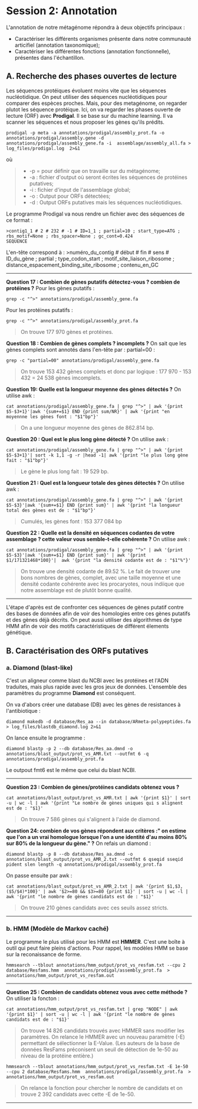 # Session 2: Annotation

L'annotation de notre métagénome répondra à deux objectifs principaux : 
 * Caractériser les différents organismes présente dans notre communauté articifiel (annotation taxonomique); 
 * Caractériser les différentes fonctions (annotation fonctionnelle), présentes dans l'échantillon.

## A. Recherche des phases ouvertes de lecture

Les séquences protéiques évoluent moins vite que les séquences nucléotidique. On peut utiliser des séquences nucléotidiques pour comparer des espèces proches. Mais, pour des metagénome, on regarder plutot les séquence protéique. Ici, on va regarder les phases ouverte de lecture (ORF) avec **Prodigal**. Il se base sur du machine learning. Il va scanner les séquences et nous proposer les gènes qu'ils prédits.

```
prodigal -p meta -a annotations/prodigal/assembly_prot.fa -o annotations/prodigal/assembly.gene -d annotations/prodigal/assembly_gene.fa -i  assemblage/assembly_all.fa > log_files/prodigal.log  2>&1
```
où
> * -p = pour définir que on travaille sur du métagénome;
> * -a : fichier d'output où seront écrites les séquences de protéines putatives;
> * -i : fichier d'input de l'assemblage global;
> * -o : Output pour ORFs détectées;
> * -d : Output ORFs putatives mais les séquences nucléotidiques.

Le programme Prodigal va nous rendre un fichier avec des séquences de ce format :
```
>contig1_1 # 2 # 232 # -1 # ID=1_1 ; partial=10 ; start_type=ATG ; rbs_motif=None ; rbs_spacer=None ; gc_cont=0.424
SEQUENCE
```
L'en-tête correspond à : >numéro_du_contig # début # fin # sens # ID_du_gène ; partial ; type_codon_start ; motif_site_liaison_ribosome ; distance_espacement_binding_site_ribosome ; contenu_en_GC

-----------------------------------------------------------------------------------------------------------------------------------------------------------
**Question 17 : Combien de gènes putatifs détectez-vous ? combien de protéines ?**
Pour les gènes putatifs :
```
grep -c "^>" annotations/prodigal/assembly_gene.fa
```
Pour les protéines putatifs :
```
grep -c "^>" annotations/prodigal/assembly_prot.fa
```
>On trouve 177 970 gènes et protéines.

**Question 18 : Combien de gènes complets ? incomplets ?**
On sait que les gènes complets sont annotés dans l'en-tête par : partial=00 :
```
grep -c "partial=00" annotations/prodigal/assembly_gene.fa 
```
>On trouve 153 432 gènes complets et donc par logique : 177 970 - 153 432 = 24 538 gènes imcomplets.

**Question 19: Quelle est la longueur moyenne des gènes détectés ?**
On utilise awk :
```
cat annotations/prodigal/assembly_gene.fa | grep "^>" | awk '{print $5-$3+1}'|awk '{sum+=$1} END {print sum/NR}' | awk '{print "en moyennne les gènes font : "$1"bp"}'
```
>On a une longueur moyenne des gènes de 862.814 bp.

**Question 20 : Quel est le plus long gène détecté ?**
On utilise awk :
```
cat annotations/prodigal/assembly_gene.fa | grep "^>" | awk '{print $5-$3+1}'| sort -k 1,1 -g -r |head -1| awk '{print "le plus long gène fait : "$1"bp"}'
```
>Le gène le plus long fait : 19 529 bp.

**Question 21 : Quel est la longueur totale des gènes détectés ?**
On utilise awk :
```
cat annotations/prodigal/assembly_gene.fa | grep "^>" | awk '{print $5-$3}'|awk '{sum+=$1} END {print sum}' | awk '{print "la longueur total des gènes est de : "$1"bp"}'
```
>Cumulés, les gènes font : 153 377 084 bp

**Question 22 : Quelle est la densité en séquences codantes de votre assemblage ? cette valeur vous semble-t-elle cohérente ?**
On utilise awk :
```
cat annotations/prodigal/assembly_gene.fa | grep "^>" | awk '{print $5-$3}'|awk '{sum+=$1} END {print sum}' | awk '{print $1/171321468*100}'|  awk '{print "la densité codante est de : "$1"%"}'
```
>On trouve une densité codante de 89.52 %. Le fait de trouver une bons nombres de gènes, complet, avec une taille moyenne et une densité codante cohérente avec les procaryotes, nous indiique que notre assemblage est de plutôt bonne qualité.
-----------------------------------------------------------------------------------------------------------------------------------------------------------
L'étape d'après est de confronter ces séquences de gènes putatif contre des bases de données afin de voir des homologies entre ces gènes putatifs et des gènes déjà décrits. On peut aussi utiliser des algorithmes de type HMM afin de voir des motifs caractéristiques de différent élements génétique.

## B. Caractérisation des ORFs putatives

### a. Diamond (blast-like)

C'est un aligneur comme blast du NCBI avec les protéines et l'ADN traduites, mais plus rapide avec les gros jeux de données. L'ensemble des paramètres du programme **Diamond** est conséquent.

On va d'abors créer une database (DB) avec les gènes de resistances à l'antibiotique :
```
diamond makedb -d database/Res_aa --in database/ARmeta-polypeptides.fa > log_files/blastdb_diamond.log 2>&1
```

On lance ensuite le programme :
```
diamond blastp -p 2 --db database/Res_aa.dmnd -o annotations/blast_output/prot_vs_AMR.txt --outfmt 6 -q annotations/prodigal/assembly_prot.fa
```
Le outpout fmt6 est le même que celui du blast NCBI.

-----------------------------------------------------------------------------------------------------------------------------------------------------------
**Question 23 : Combien de gènes/protéines candidats obtenez vous ?**
```
cat annotations/blast_output/prot_vs_AMR.txt | awk '{print $1}' | sort -u | wc -l | awk '{print "Le nombre de gènes uniques qui s alignent est de : "$1}'
```
>On trouve 7 586 gènes qui s'alignent à l'aide de diamond. 

**Question 24: combien de vos gènes répondent aux critères :" on estime que l'on a un vrai homologue lorsque l'on a une identité d'au moins 80% sur 80% de la longueur du gène." ?**
On refais un diamond :
```
diamond blastp -p 8 --db database/Res_aa.dmnd -o annotations/blast_output/prot_vs_AMR_2.txt --outfmt 6 qseqid sseqid pident slen length -q annotations/prodigal/assembly_prot.fa
```
On passe ensuite par awk :
```
cat annotations/blast_output/prot_vs_AMR_2.txt | awk '{print $1,$3,($5/$4)*100}' | awk '$2>=80 && $3>=80 {print $1}' | sort -u | wc -l | awk '{print "le nombre de gènes candidats est de : "$1}'
```
>On trouve 210 gènes candidats avec ces seuils assez stricts.
-----------------------------------------------------------------------------------------------------------------------------------------------------------
### b. HMM (Modèle de Markov caché)

Le programme le plus utilisé pour les HMM est **HMMER**. C'est une boîte à outil qui peut faire pleins d'actions. Pour rappel, les modèles HMM se base sur la reconaissance de forme.
```
hmmsearch --tblout annotations/hmm_output/prot_vs_resfam.txt --cpu 2 database/Resfams.hmm  annotations/prodigal/assembly_prot.fa  >  annotations/hmm_output/prot_vs_resfam.out
```
-----------------------------------------------------------------------------------------------------------------------------------------------------------
**Question 25 : Combien de candidats obtenez vous avec cette méthode ?**
On utiliser la foncton :
```
cat annotations/hmm_output/prot_vs_resfam.txt | grep "NODE" | awk '{print $1}' | sort -u | wc -l | awk '{print "le nombre de gènes candidats est de : "$1}'
```
>On trouve 14 826 candidats trouvés avec HMMER sans modifier les paramètres.
On relance le HMMER avec un nouveau paramètre (-E) permettant de sélectionner la E-Value. (Les auteurs de la base de données ResFams préconisent un seuil de détection de 1e-50 au niveau de la protéine entière.)
```
hmmsearch --tblout annotations/hmm_output/prot_vs_resfam.txt -E 1e-50 --cpu 2 database/Resfams.hmm  annotations/prodigal/assembly_prot.fa  >  annotations/hmm_output/prot_vs_resfam.out
```
>On relance la fonction pour chercher le nombre de candidats et on trouve 2 392 candidats avec cette -E de  1e-50.
-----------------------------------------------------------------------------------------------------------------------------------------------------------
